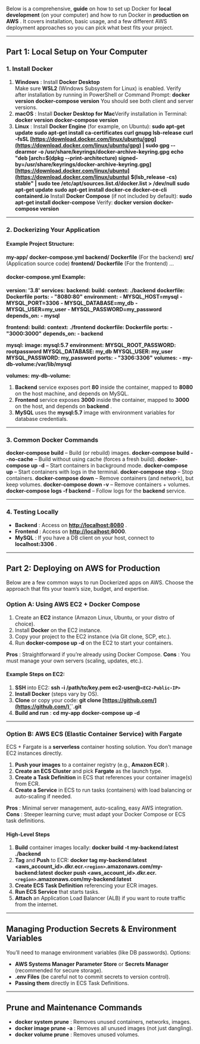 Below is a comprehensive, **guide** on how to set up Docker for **local development** (on your computer) and how to run Docker in  **production on AWS** . It covers installation, basic usage, and a few different AWS deployment approaches so you can pick what best fits your project.

---

## Part 1: **Local Setup on Your Computer**

### 1. Install Docker

1. **Windows** :
   Install **Docker Desktop**  
   Make sure **WSL2** (Windows Subsystem for Linux) is enabled.
   Verify after installation by running in PowerShell or Command Prompt:
   **docker version**
   **docker-compose version**
   You should see both client and server versions.
2. **macOS** :
   Install **Docker Desktop for Mac**Verify installation in Terminal:
   **docker version**
   **docker-compose version**
3. **Linux** :
   Install **Docker Engine** (for example, on Ubuntu):
   **sudo apt-get update**
   **sudo apt-get install ca-certificates curl gnupg lsb-release**
   **curl -fsSL [https://download.docker.com/linux/ubuntu/gpg](https://download.docker.com/linux/ubuntu/gpg) | sudo gpg --dearmor -o /usr/share/keyrings/docker-archive-keyring.gpg**
   **echo "deb [arch=$(dpkg --print-architecture) signed-by=/usr/share/keyrings/docker-archive-keyring.gpg] [https://download.docker.com/linux/ubuntu](https://download.docker.com/linux/ubuntu) $(lsb_release -cs) stable" | sudo tee /etc/apt/sources.list.d/docker.list > /dev/null**
   **sudo apt-get update**
   **sudo apt-get install docker-ce docker-ce-cli containerd.io**
   Install **Docker Compose** (if not included by default):
   **sudo apt-get install docker-compose**
   Verify:
   **docker version**
   **docker-compose version**

---

### 2. Dockerizing Your Application

#### Example Project Structure:

**my-app/**
  **docker-compose.yml**
  **backend/**
    **Dockerfile** (For the backend)
    **src/** (Application source code)
  **frontend/**
    **Dockerfile** (For the frontend)
    ...

#### **docker-compose.yml** Example:

**version: '3.8'**
**services:**
  **backend:**
    **build:**
      **context: ./backend**
      **dockerfile: Dockerfile**
    **ports:**
      **- "8080:80"**
    **environment:**
      **- MYSQL_HOST=mysql**
      **- MYSQL_PORT=3306**
      **- MYSQL_DATABASE=my_db**
      **- MYSQL_USER=my_user**
      **- MYSQL_PASSWORD=my_password**
    **depends_on:**
      **- mysql**

  **frontend:**
    **build:**
      **context: ./frontend**
      **dockerfile: Dockerfile**
    **ports:**
      **- "3000:3000"**
    **depends_on:**
      **- backend**

  **mysql:**
    **image: mysql:5.7**
    **environment:**
      **MYSQL_ROOT_PASSWORD: rootpassword**
      **MYSQL_DATABASE: my_db**
      **MYSQL_USER: my_user**
      **MYSQL_PASSWORD: my_password**
    **ports:**
      **- "3306:3306"**
    **volumes:**
      **- my-db-volume:/var/lib/mysql**

**volumes:**
  **my-db-volume:**

1. **Backend** service exposes port **80** inside the container, mapped to **8080** on the host machine, and depends on MySQL.
2. **Frontend** service exposes **3000** inside the container, mapped to **3000** on the host, and depends on  **backend** .
3. **MySQL** uses the **mysql:5.7** image with environment variables for database credentials.

---

### 3. Common Docker Commands

**docker-compose build** – Build (or rebuild) images.
**docker-compose build --no-cache** – Build without using cache (forces a fresh build).
**docker-compose up -d** – Start containers in background mode.
**docker-compose up** – Start containers with logs in the terminal.
**docker-compose stop** – Stop containers.
**docker-compose down** – Remove containers (and network), but keep volumes.
**docker-compose down -v** – Remove containers + volumes.
**docker-compose logs -f backend** – Follow logs for the **backend** service.

---

### 4. Testing Locally

* **Backend** : Access on  **[http://localhost:8080](http://localhost:8080)** .
* **Frontend** : Access on  **[http://localhost:](http://localhost:3000)8000**.
* **MySQL** : If you have a DB client on your host, connect to  **localhost:3306** .

---

## Part 2: **Deploying on AWS for Production**

Below are a few common ways to run Dockerized apps on AWS. Choose the approach that fits your team’s size, budget, and expertise.

### **Option A: Using AWS EC2 + Docker Compose**

1. Create an **EC2** instance (Amazon Linux, Ubuntu, or your distro of choice).
2. Install **Docker** on the EC2 instance.
3. Copy your project to the EC2 instance (via Git clone, SCP, etc.).
4. Run **docker-compose up -d** on the EC2 to start your containers.

 **Pros** : Straightforward if you’re already using Docker Compose.
 **Cons** : You must manage your own servers (scaling, updates, etc.).

#### Example Steps on EC2:

1. **SSH** into EC2:
   **ssh -i /path/to/key.pem ec2-user@`<EC2-Public-IP>`**
2. **Install Docker** (steps vary by OS).
3. **Clone** or copy your code:
   **git clone [https://github.com/](https://github.com/)`<your-repo>`.git**
4. **Build and run** :
   **cd my-app**
   **docker-compose up -d**

---

### **Option B: AWS ECS (Elastic Container Service) with Fargate**

ECS + Fargate is a **serverless** container hosting solution. You don’t manage EC2 instances directly.

1. **Push your images** to a container registry (e.g.,  **Amazon ECR** ).
2. **Create an ECS Cluster** and pick **Fargate** as the launch type.
3. **Create a Task Definition** in ECS that references your container image(s) from ECR.
4. **Create a Service** in ECS to run tasks (containers) with load balancing or auto-scaling if needed.

 **Pros** : Minimal server management, auto-scaling, easy AWS integration.
 **Cons** : Steeper learning curve; must adapt your Docker Compose or ECS task definitions.

#### High-Level Steps

1. **Build** container images locally:
   **docker build -t my-backend:latest ./backend**
2. **Tag** and **Push** to ECR:
   **docker tag my-backend:latest <aws_account_id>.dkr.ecr.`<region>`.amazonaws.com/my-backend:latest**
   **docker push <aws_account_id>.dkr.ecr.`<region>`.amazonaws.com/my-backend:latest**
3. **Create ECS Task Definition** referencing your ECR images.
4. **Run ECS Service** that starts tasks.
5. **Attach** an Application Load Balancer (ALB) if you want to route traffic from the internet.

---

## Managing Production Secrets & Environment Variables

You’ll need to manage environment variables (like DB passwords). Options:

* **AWS Systems Manager Parameter Store** or **Secrets Manager** (recommended for secure storage).
* **.env Files** (be careful not to commit secrets to version control).
* **Passing them** directly in ECS Task Definitions.

---

## Prune and Maintenance Commands

* **docker system prune** : Removes unused containers, networks, images.
* **docker image prune -a** : Removes all unused images (not just dangling).
* **docker volume prune** : Removes unused volumes.
